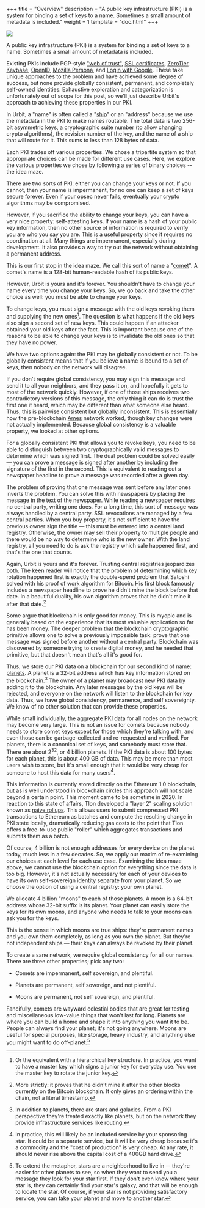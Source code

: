 +++
title = "Overview"
description = "A public key infrastructure (PKI) is a system for binding a set of keys to a name. Sometimes a small amount of metadata is included."
weight = 1
template = "doc.html"
+++

![](https://media.urbit.org/site/posts/essays/pki-maze.png)

A public key infrastructure (PKI) is a system for binding a set of keys to a
name. Sometimes a small amount of metadata is included.

Existing PKIs include PGP-style ["web of
trust"](https://en.wikipedia.org/wiki/Web_of_trust), [SSL
certificates](https://en.wikipedia.org/wiki/Certificate_authority),
[ZeroTier](https://www.zerotier.com/lf-announcement/),
[Keybase](https://keybase.io/), [OpenID](https://openid.net/what-is-openid/),
[Mozilla
Persona](https://developer.mozilla.org/en-US/docs/Archive/Mozilla/Persona), and
[Login with Google](https://developers.google.com/identity). These take unique
approaches to the problem and have achieved some degree of success, but none
provide globally consistent, permanent, and completely self-owned identities.
Exhaustive exploration and categorization is unfortunately out of scope for this
post, so we'll just describe Urbit's approach to achieving these properties in
our PKI.

In Urbit, a "name" is often called a "[ship](/docs/glossary/ship)" or an "address" because we use the
metadata in the PKI to make names routable. The total data is two 256-bit
asymmetric keys, a cryptographic suite number (to allow changing crypto
algorithms), the revision number of the key, and the name of a ship that will
route for it. This sums to less than 128 bytes of data.

Each PKI trades off various properties. We chose a tripartite system so that
appropriate choices can be made for different use cases. Here, we explore the
various properties we chose by following a series of binary choices -- the idea
maze.

There are two sorts of PKI: either you can change your keys or not. If you
cannot, then your name is impermanent, for no one can keep a set of keys secure
forever. Even if your opsec never fails, eventually your crypto algorithms may
be compromised.

However, if you sacrifice the ability to change your keys, you can have a very
nice property: self-attesting keys. If your name is a hash of your public key
information, then no other source of information is required to verify you are
who you say you are. This is a useful property since it requires no coordination
at all. Many things are impermanent, especially during development. It also
provides a way to try out the network without obtaining a permanent address.

This is our first stop in the idea maze. We call this sort of name a "[comet](/docs/glossary/comet)". A
comet's name is a 128-bit human-readable hash of its public keys.

However, Urbit is yours and it's forever. You shouldn't have to change your name
every time you change your keys. So, we go back and take the other choice as well: you
must be able to change your keys.

To change keys, you must sign a message with the old keys revoking them and
supplying the new ones[^0]. The question is what happens if the old keys also
sign a second set of new keys. This could happen if an attacker obtained your
old keys after the fact. This is important because one of the reasons to be able
to change your keys is to invalidate the old ones so that they have no power.

We have two options again: the PKI may be globally consistent or not. To be
globally consistent means that if you believe a name is bound to a set of keys,
then nobody on the network will disagree.

If you don't require global consistency, you may sign this message and send it
to all your neighbors, and they pass it on, and hopefully it gets to most of the
network quickly. However, if one of those ships receives two contradictory
versions of this message, the only thing it can do is trust the first one it
heard, which may be different than what someone else heard. Thus, this is
pairwise consistent but globally inconsistent. This is essentially how the
pre-blockchain [Ames](/docs/glossary/ames) network worked, though key changes were not actually
implemented. Because global consistency is a valuable property, we looked at
other options.

For a globally consistent PKI that allows you to revoke keys, you need to be
able to distinguish between two cryptographically valid messages to determine
which was signed first. The dual problem could be solved easily — you can prove
a message is signed after another by including the signature of the first in the
second. This is equivalent to reading out a newspaper headline to prove a
message was recorded after a given day.

The problem of proving that one message was sent before any later ones
inverts the problem. You can solve this with newspapers by placing the message
in the text of the newspaper. While reading a newspaper requires no
central party, writing one does. For a long time, this sort of message was
always handled by a central party. SSL revocations are managed by a few central
parties. When you buy property, it's not sufficient to have the previous owner
sign the title — this must be entered into a central land registry. Otherwise,
the owner may sell their property to multiple people and there would be no way
to determine who is the new owner. With the land registry, all you need to do is
ask the registry which sale happened first, and that's the one that counts.

Again, Urbit is yours and it's forever. Trusting central registries
jeopardizes both. The keen reader will notice that the problem of determining
which key rotation happened first is exactly the double-spend problem that
Satoshi solved with his proof of work algorithm for Bitcoin. His first block
famously includes a newspaper headline to prove he didn't mine the block before
that date. In a beautiful duality, his own algorithm proves that he didn't mine
it after that date.[^1]

Some argue that blockchain is only good for money. This is myopic and is
generally based on the experience that its most valuable application so far has
been money. The deeper problem that the blockchain cryptographic primitive
allows one to solve a previously impossible task: prove that one message was
signed before another without a central party. Blockchain was discovered by
someone trying to create digital money, and he needed that primitive, but that
doesn't mean that's all it's good for.

Thus, we store our PKI data on a blockchain for our second kind of name:
[planets](/docs/glossary/planet). A planet is a 32-bit address which has key information stored on the
blockchain.[^2] The owner of a planet may broadcast new PKI data by adding it to
the blockchain. Any later messages by the old keys will be rejected, and
everyone on the network will listen to the blockchain for key data. Thus, we
have global consistency, permanence, and self sovereignty. We know of no other
solution that can provide these properties.

While small individually, the aggregate PKI data for all nodes on the
network may become very large. This is not an issue for comets because nobody
needs to store comet keys except for those which they're talking with, and even
those can be garbage-collected and re-requested and verified. For planets, there
is a canonical set of keys, and somebody must store that. There are about
2<sup>32</sup>, or 4 billion planets. If the PKI data is about 100 bytes for
each planet, this is about 400 GB of data. This may be more than most users wish
to store, but it's small enough that it would be very cheap for someone to host
this data for many users[^3].

This information is currently stored directly on the Ethereum 1.0 blockchain,
but as is well understood in blockchain circles this approach will not scale
beyond a certain point. This moment came to be sometime in 2020. In reaction to
this state of affairs, Tlon developed a "layer 2" scaling solution known as
[naive rollups](/docs/glossary/rollups). This allows users to submit compressed
PKI transactions to Ethereum as batches and compute the resulting change in PKI
state locally, dramatically reducing gas costs to the point that Tlon offers a
free-to-use public "roller" which aggregates transactions and submits them as a
batch.

Of course, 4 billion is not enough addresses for every device on the planet today,
much less in a few decades. So, we apply our maxim of re-examining our choices
at each level for each use case. Examining the idea maze above, we cannot use
the blockchain option for everything since the data is too big. However, it's
not actually necessary for each of your devices to have its own self-sovereign
identity separate from your planet. So we choose the option of using a central
registry: your own planet.

We allocate 4 billion "moons" to each of those planets. A moon is a 64-bit
address whose 32-bit suffix is its planet. Your planet can easily store the keys
for its own moons, and anyone who needs to talk to your moons can ask you for
the keys.

This is the sense in which moons are true ships: they're permanent names and you
own them completely, as long as you own the planet. But they're not
independent ships — their keys can always be revoked by their planet.

To create a sane network, we require global consistency for all our names. There
are three other properties; pick any two:

- Comets are impermanent, self sovereign, and plentiful.

- Planets are permanent, self sovereign, and not plentiful.

- Moons are permanent, not self sovereign, and plentiful.

Fancifully, comets are wayward celestial bodies that are great for testing and
miscellaneous low-value things that won't last for long. Planets are where you
can build a home and shape it into anything you want it to be. People can always
find your planet; it's not going anywhere. Moons are useful for special
purposes, like storage, heavy industry, and anything else you might want to do
off-planet.[^4]


[^0]: Or the equivalent with a hierarchical key structure. In practice, you want
    to have a master key which signs a junior key for everyday use. You use the
    master key to rotate the junior key.

[^1]: More strictly: it proves that he didn't mine it after the other blocks
    currently on the Bitcoin blockchain. It only gives an ordering within the
    chain, not a literal timestamp.

[^2]: In addition to planets, there are stars and galaxies. From a PKI
    perspective they're treated exactly like planets, but on the network they
    provide infrastructure services like routing.

[^3]: In practice, this will likely be an included service by your sponsoring
    star. It could be a separate service, but it will be very cheap because it's
    a commodity and the "cost of production" is very cheap. At any rate, it
    should never rise above the capital cost of a 400GB hard drive.

[^4]: To extend the metaphor, stars are a neighborhood to live in -- they're
    easier for other planets to see, so when they want to send you a message
    they look for your star first. If they don't even know where your star is,
    they can certainly find your star's galaxy, and that will be enough to
    locate the star. Of course, if your star is not providing satisfactory
    service, you can take your planet and move to another star.
